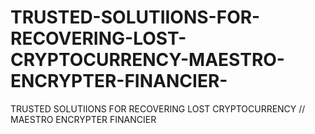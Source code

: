 # TRUSTED-SOLUTIIONS-FOR-RECOVERING-LOST-CRYPTOCURRENCY-MAESTRO-ENCRYPTER-FINANCIER-
TRUSTED SOLUTIIONS FOR RECOVERING LOST CRYPTOCURRENCY //  MAESTRO ENCRYPTER FINANCIER 
